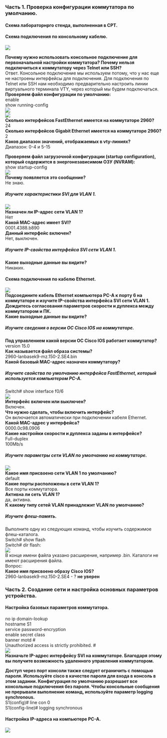 ### Часть 1. Проверка конфигурации коммутатора по умолчанию.  

#### Схема лабораторнрго стенда, выполненная в CPT.

#### Схема подключения по консольному кабелю.

![](base_console_connect.png)

**Почему нужно использовать консольное подключение для первоначальной настройки коммутатора? Почему нельзя подключиться к коммутатору через Telnet или SSH?**  
Ответ. Консольное подключение мы используем потому, что у нас еще не настроены интерфейсы для подключения. Для подключения по Telnet или SSH нам необходимо предварительно настроить линии виртуального терминала VTY, через который мы будем подключаться.  
**Проверяем файл конфигурации по умолчанию:**  
enable  
show running-config  
![](running-config_1.png)  
![](running-config_2.png)  
**Сколько интерфейсов FastEthernet имеется на коммутаторе 2960?**  
24  
**Сколько интерфейсов Gigabit Ethernet имеется на коммутаторе 2960?**  
2  
**Каков диапазон значений, отображаемых в vty-линиях?**  
Диапазон: 0-4 и 5-15  

**Проверяем файл загрузочной конфигурации (startup configuration), который содержится в энергонезависимом ОЗУ (NVRAM):**  
show startup-config  
![](startup-config.png)  
**Почему появляется это сообщение?**  
Не знаю.  
##### Изучите характеристики SVI для VLAN 1.  
![](show_interfaces_VLAN_1.png)  
**Назначен ли IP-адрес сети VLAN 1?**  
Нет  
**Какой MAC-адрес имеет SVI?**  
0001.4388.b890  
**Данный интерфейс включен?**  
Нет, выключен.  
##### Изучите IP-свойства интерфейса SVI сети VLAN 1.  
**Какие выходные данные вы видите?**  
Никаких.  

#### Схема подключения по кабелю Ethernet.  
![](Ethernet_connect.png)  
**Подсоедините кабель Ethernet компьютера PC-A к порту 6 на коммутаторе и изучите IP-свойства интерфейса SVI сети VLAN 1. Дождитесь согласования параметров скорости и дуплекса между коммутатором и ПК.**  
**Какие выходные данные вы видите?**  

##### Изучите сведения о версии ОС Cisco IOS на коммутаторе.  
**Под управлением какой версии ОС Cisco IOS работает коммутатор?**  
version 15.0  
**Как называется файл образа системы?**  
2960-lanbasek9-mz.150-2.SE4.bin  
**Какой базовый MAC-адрес назначен коммутатору?**  

##### Изучите свойства по умолчанию интерфейса FastEthernet, который используется компьютером PC-A.  
Switch# show interface f0/6  
![](show_interfaces_fastEthernet_06.png)  
**Интерфейс включен или выключен?**  
Включен.  
**Что нужно сделать, чтобы включить интерфейс?**  
Он включается автоматически при подключении кабеля Ethernet.  
**Какой MAC-адрес у интерфейса?**  
0000.0c98.0906  
**Какие настройки скорости и дуплекса заданы в интерфейсе?**  
Full-duplex  
100Mb/s  
##### Изучите параметры сети VLAN по умолчанию на коммутаторе.  
![](show_vlan.png)  
**Какое имя присвоено сети VLAN 1 по умолчанию?**  
default  
**Какие порты расположены в сети VLAN 1?**  
Все порты коммутатора.  
**Активна ли сеть VLAN 1?**  
да, активна.  
**К какому типу сетей VLAN принадлежит VLAN по умолчанию?**  

##### Изучите флеш-память.  
Выполните одну из следующих команд, чтобы изучить содержимое флеш-каталога.  
Switch# show flash   
Switch# dir flash:   
![](show_flash.png)  
В конце имени файла указано расширение, например .bin. Каталоги не имеют расширения файла.  
Вопрос:  
**Какое имя присвоено образу Cisco IOS?**  
2960-lanbasek9-mz.150-2.SE4 - ? **не уверен**   
### Часть 2. Создание сети и настройка основных параметров устройства.  
#### Настройка базовых параметров коммутатора.  
no ip domain-lookup  
hostname S1  
service password-encryption  
enable secret class  
banner motd #  
Unauthorized access is strictly prohibited. #  
![](Switch_basic.png)  
**Назначьте IP-адрес интерфейсу SVI на коммутаторе. Благодаря этому вы получите возможность удаленного управления коммутатором.**  

**Доступ через порт консоли также следует ограничить  с помощью пароля. Используйте cisco в качестве пароля для входа в консоль в этом задании. Конфигурация по умолчанию разрешает все консольные подключения без пароля. Чтобы консольные сообщения не прерывали выполнение команд, используйте параметр logging synchronous.**  
S1(config)# line con 0  
S1(config-line)# logging synchronous   

#### Настройка IP-адреса на компьютере PC-A.
![](PC-A_configure.png)  
